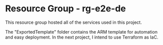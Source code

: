 # Resource Group - rg-e2e-de

This resource group hosted all of the services used in this project.

The "ExportedTemplate" folder contains the ARM template for automation and easy deployment. In the next project, I intend to use Terraform as IaC.
